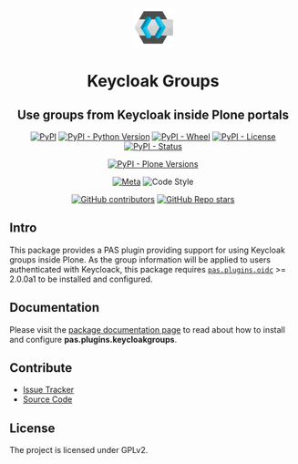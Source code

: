 <div align="center"><img alt="logo" src="./docs/_static/icon.png" width="70" /></div>

<h1 align="center">Keycloak Groups</h1>
<h2 align="center">Use groups from Keycloak inside Plone portals</h2>

<div align="center">

[![PyPI](https://img.shields.io/pypi/v/pas.plugins.keycloakgroups)](https://pypi.org/project/pas.plugins.keycloakgroups/)
[![PyPI - Python Version](https://img.shields.io/pypi/pyversions/pas.plugins.keycloakgroups)](https://pypi.org/project/pas.plugins.keycloakgroups/)
[![PyPI - Wheel](https://img.shields.io/pypi/wheel/pas.plugins.keycloakgroups)](https://pypi.org/project/pas.plugins.keycloakgroups/)
[![PyPI - License](https://img.shields.io/pypi/l/pas.plugins.keycloakgroups)](https://pypi.org/project/pas.plugins.keycloakgroups/)
[![PyPI - Status](https://img.shields.io/pypi/status/pas.plugins.keycloakgroups)](https://pypi.org/project/pas.plugins.keycloakgroups/)


[![PyPI - Plone Versions](https://img.shields.io/pypi/frameworkversions/plone/pas.plugins.keycloakgroups)](https://pypi.org/project/pas.plugins.keycloakgroups/)

[![Meta](https://github.com/collective/pas.plugins.keycloakgroups/actions/workflows/meta.yml/badge.svg)](https://github.com/collective/pas.plugins.keycloakgroups/actions/workflows/meta.yml)
![Code Style](https://img.shields.io/badge/Code%20Style-Black-000000)

[![GitHub contributors](https://img.shields.io/github/contributors/collective/pas.plugins.keycloakgroups)](https://github.com/collective/pas.plugins.keycloakgroups)
[![GitHub Repo stars](https://img.shields.io/github/stars/collective/pas.plugins.keycloakgroups?style=social)](https://github.com/collective/pas.plugins.keycloakgroups)

</div>

## Intro

This package provides a PAS plugin providing support for using Keycloak groups inside Plone.
As the group information will be applied to users authenticated with Keycloack, this package requires [`pas.plugins.oidc`](https://github.com/collective/pas.plugins.oidc) >= 2.0.0a1 to be installed and configured.

## Documentation

Please visit the [package documentation page](https://collective.github.io/pas.plugins.keycloakgroups) to read about how to install and configure **pas.plugins.keycloakgroups**.

## Contribute

- [Issue Tracker](https://github.com/collective/pas.plugins.keycloakgroups/issues)
- [Source Code](https://github.com/collective/pas.plugins.keycloakgroups/)

## License

The project is licensed under GPLv2.
